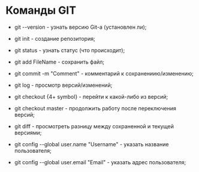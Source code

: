 # Команды GIT

* git --version - узнать версию Git-а (установлен ли);

* git init - создание репозитория;

* git status - узнать статус (что происходит);

* git add FileName - сохранить файл;

* git commit -m "Comment" - комментарий к сохранениию/изменению;

* git log - просмотр версий/изменений;

* git checkout {4+ symbol} - перейти к какой-либо из версий;

* git checkout master - продолжить работу после переключения версий;

* git diff - просмотреть разницу между сохраненной и текущей версиями;

* git config --global user.name "Username" - указать название пользователя;

* git config --global user.email "Email" - указать адрес пользователя;